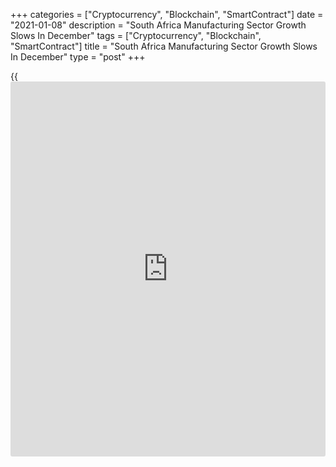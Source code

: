 +++
categories = ["Cryptocurrency", "Blockchain", "SmartContract"]
date = "2021-01-08"
description = "South Africa Manufacturing Sector Growth Slows In December"
tags = ["Cryptocurrency", "Blockchain", "SmartContract"]
title = "South Africa Manufacturing Sector Growth Slows In December"
type = "post"
+++

{{<iframe id="large-banner" src="https://www.bounty.group/#slide=19.0" width="100%" height="600" scrolling="no" style="border: 0px solid rgb(216, 221, 230); border-radius: 3px;">}}

South Africa's manufacturing sector expanded at a markedly slower pace
in December than in the previous month, survey data from the Bureau of
Economic Research showed on Friday.  
  
The seasonally adjusted Absa Purchasing Managers' Index, or PMI,
declined further to 50.3 from 52.6 in November. A reading above 50
suggests growth in the sector.

This is the lowest level since July 2020, the BER said.

"The reading just above 50 index points suggests that growth is leveling
off in the manufacturing sector after solid month-on-month gains were
recorded in the wake of April's lockdown-induced plunge in activity,"
the BER added.

For comments and feedback [contact](https://www.playgroundfx.com/contact/): editorial@rtt[news](https://www.letsplayfx.com/blog/forex-news-website/).com

[Economic News][1]

 **What parts of the world are seeing the best (and worst) economic
performances lately? Click[here][2] to check out our [Econ Scorecard][2]
and find out! See up-to-the-moment [ranking](https://www.playgroundfx.com/blog/crypto-exchange-ranking/)s for the best and worst
performers in [GDP][3], [unemployment rate][4], [inflation][5] and much
more.**

   1. www.rtt[news](https://www.letsplayfx.com/blog/forex-news-website/).com/Content/EconomicNews.aspx
   2. www.rtt[news](https://www.letsplayfx.com/blog/forex-news-website/).com/economic-scorecard/world-rank/PPI/highest-performance.aspx
   3. www.rtt[news](https://www.letsplayfx.com/blog/forex-news-website/).com/economic-scorecard/world-rank/GDP/highest-performance.aspx
   4. www.rtt[news](https://www.letsplayfx.com/blog/forex-news-website/).com/economic-scorecard/world-rank/unemployment-rate/lowest-performance.aspx
   5. www.rtt[news](https://www.letsplayfx.com/blog/forex-news-website/).com/economic-scorecard/world-rank/CPI/highest-performance.aspx